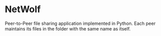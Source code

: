 # NetWolf
Peer-to-Peer file sharing application implemented in Python.
Each peer maintains its files in the folder with the same name as itself.
